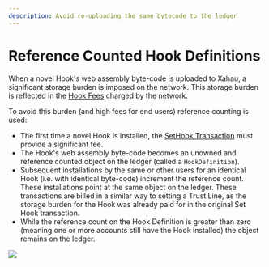 ```yaml
---
description: Avoid re-uploading the same bytecode to the ledger
---
```


# Reference Counted Hook Definitions

When a novel Hook's web assembly byte-code is uploaded to Xahau, a significant storage burden is imposed on the network. This storage burden is reflected in the [Hook Fees](hook-fees.md) charged by the network.

To avoid this burden (and high fees for end users) reference counting is used:

* The first time a novel Hook is installed, the [SetHook Transaction](sethook-transaction.md) must provide a significant fee.
* The Hook's web assembly byte-code becomes an unowned and reference counted object on the ledger (called a `HookDefinition`).
* Subsequent installations by the same or other users for an identical Hook (i.e. with identical byte-code) increment the reference count. These installations point at the same object on the ledger. These transactions are billed in a similar way to setting a Trust Line, as the storage burden for the Hook was already paid for in the original Set Hook transaction.
* While the reference count on the Hook Definition is greater than zero (meaning one or more accounts still have the Hook installed) the object remains on the ledger.

![](<../../../.gitbook/assets/spaces_m6f29os4wP16vCS4lHNh_uploads_TlDL7tsVNYi1yU64EZQh_3ef0cee-sethook-Page-2 (1).png>)
